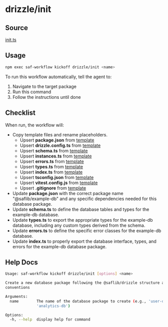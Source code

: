 # drizzle/init

## Source

[init.ts](https://github.com/sderickson/saflib/blob/main/drizzle/workflows/init.ts)

## Usage

```bash
npm exec saf-workflow kickoff drizzle/init <name>
```

To run this workflow automatically, tell the agent to:

1. Navigate to the target package
2. Run this command
3. Follow the instructions until done

## Checklist

When run, the workflow will:

- Copy template files and rename placeholders.
  - Upsert **package.json** from [template](https://github.com/sderickson/saflib/blob/main/drizzle/workflows/templates/package.json)
  - Upsert **drizzle.config.ts** from [template](https://github.com/sderickson/saflib/blob/main/drizzle/workflows/templates/drizzle.config.ts)
  - Upsert **schema.ts** from [template](https://github.com/sderickson/saflib/blob/main/drizzle/workflows/templates/schema.ts)
  - Upsert **instances.ts** from [template](https://github.com/sderickson/saflib/blob/main/drizzle/workflows/templates/instances.ts)
  - Upsert **errors.ts** from [template](https://github.com/sderickson/saflib/blob/main/drizzle/workflows/templates/errors.ts)
  - Upsert **types.ts** from [template](https://github.com/sderickson/saflib/blob/main/drizzle/workflows/templates/types.ts)
  - Upsert **index.ts** from [template](https://github.com/sderickson/saflib/blob/main/drizzle/workflows/templates/index.ts)
  - Upsert **tsconfig.json** from [template](https://github.com/sderickson/saflib/blob/main/drizzle/workflows/templates/tsconfig.json)
  - Upsert **vitest.config.js** from [template](https://github.com/sderickson/saflib/blob/main/drizzle/workflows/templates/vitest.config.js)
  - Upsert **.gitignore** from [template](https://github.com/sderickson/saflib/blob/main/drizzle/workflows/templates/.gitignore)
- Update **package.json** with the correct package name "@saflib/example-db" and any specific dependencies needed for this database package.
- Update **schema.ts** to define the database tables and types for the example-db database.
- Update **types.ts** to export the appropriate types for the example-db database, including any custom types derived from the schema.
- Update **errors.ts** to define the specific error classes for the example-db database.
- Update **index.ts** to properly export the database interface, types, and errors for the example-db database package.

## Help Docs

```bash
Usage: saf-workflow kickoff drizzle/init [options] <name>

Create a new database package following the @saflib/drizzle structure and
conventions

Arguments:
  name        The name of the database package to create (e.g., 'user-db' or
              'analytics-db')

Options:
  -h, --help  display help for command

```
